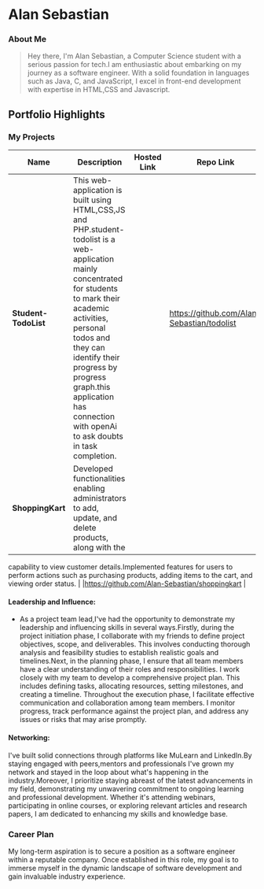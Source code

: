# Alan Sebastian

### About Me

> Hey there, I'm Alan Sebastian, a Computer Science student with a serious passion for tech.I am enthusiastic about embarking on my journey as a software engineer. 
With a solid foundation in languages such as Java, C, and JavaScript, I excel in front-end development with expertise in HTML,CSS and Javascript.

## Portfolio Highlights

### My Projects

| Name                | Description                                                               | Hosted Link                              | Repo Link                                                      |
|---------------------|---------------------------------------------------------------------------|------------------------------------------|----------------------------------------------------------------|
| **Student-TodoList**  | This web-application is built using HTML,CSS,JS and PHP.student-todolist is a web-application  mainly concentrated for students to mark their academic activities, personal todos and they can identify their progress by progress graph.this application has connection with openAi to ask doubts in task completion.                                         |    | https://github.com/Alan-Sebastian/todolist       |
| **ShoppingKart**  | Developed functionalities enabling administrators to add, update, and delete products, along with the
capability to view customer details.Implemented features for users to perform actions such as purchasing products, adding items to the cart,
and viewing order status.                                         |     |https://github.com/Alan-Sebastian/shoppingkart            |

#### Leadership and Influence:

- As a project team lead,I've had the opportunity to demonstrate my leadership and influencing skills in several ways.Firstly, during the project initiation phase, I collaborate with my friends to define project objectives, scope, and deliverables. This involves conducting thorough analysis and feasibility studies to establish realistic goals and timelines.Next, in the planning phase, I ensure that all team members have a clear understanding of their roles and responsibilities. I work closely with my team to develop a comprehensive project plan. This includes defining tasks, allocating resources, setting milestones, and creating a timeline. 
Throughout the execution phase, I facilitate effective communication and collaboration among team members. I monitor progress, track performance against the project plan, and address any issues or risks that may arise promptly.

#### Networking:
I've built solid connections through platforms like MuLearn and LinkedIn.By staying engaged with peers,mentors and professionals I've grown my network and stayed in the loop about what's happening in the industry.Moreover, I prioritize staying abreast of the latest advancements in my field, demonstrating my unwavering commitment to ongoing learning and professional development. Whether it's attending webinars, participating in online courses, or exploring relevant articles and research papers, I am dedicated to enhancing my skills and knowledge base.

### Career Plan
My long-term aspiration is to secure a position as a software engineer within a reputable company. Once established in this role, my goal is to immerse myself in the dynamic landscape of software development and gain invaluable industry experience.
